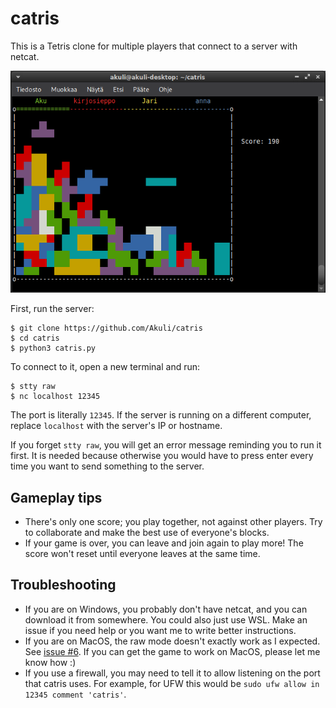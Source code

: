 # catris

This is a Tetris clone for multiple players that connect to a server with netcat.

![Screenshot](screenshot.png)

First, run the server:

```
$ git clone https://github.com/Akuli/catris
$ cd catris
$ python3 catris.py
```

To connect to it, open a new terminal and run:

```
$ stty raw
$ nc localhost 12345
```

The port is literally `12345`.
If the server is running on a different computer,
replace `localhost` with the server's IP or hostname.

If you forget `stty raw`, you will get an error message reminding you to run it first.
It is needed because otherwise you would have to press enter every time
you want to send something to the server.


## Gameplay tips

- There's only one score; you play together, not against other players.
    Try to collaborate and make the best use of everyone's blocks.
- If your game is over, you can leave and join again to play more!
    The score won't reset until everyone leaves at the same time.


## Troubleshooting

- If you are on Windows, you probably don't have netcat,
    and you can download it from somewhere.
    You could also just use WSL.
    Make an issue if you need help or you want me to write better instructions.
- If you are on MacOS, the raw mode doesn't exactly work as I expected.
    See [issue #6](https://github.com/Akuli/catris/issues/6).
    If you can get the game to work on MacOS, please let me know how :)
- If you use a firewall, you may need to tell it to allow listening on
    the port that catris uses.
    For example, for UFW this would be `sudo ufw allow in 12345 comment 'catris'`.
